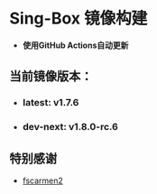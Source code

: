 # Sing-Box 镜像构建
- **使用GitHub Actions自动更新**

## 当前镜像版本：
 - ### **latest**: v1.7.6
 - ### **dev-next**: v1.8.0-rc.6

## 特别感谢  
  - [fscarmen2](https://github.com/fscarmen2/docker_builder)
